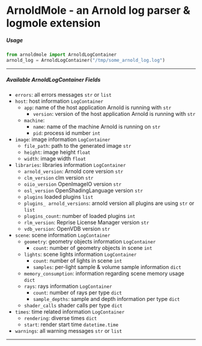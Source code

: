 # ArnoldMole - an Arnold log parser & logmole extension

##### Usage
```python
from arnoldmole import ArnoldLogContainer
arnold_log = ArnoldLogContainer("/tmp/some_arnold_log.log")
```

----

##### Available ArnoldLogContainer Fields

- `errors`: all errors messages `str` or `list`
- `host`: host information `LogContainer`
  - `app`: name of the host application Arnold is running with `str`
    - `version`: version of the host application Arnold is running with `str`
  - `machine`:
    - `name`: name of the machine Arnold is running on `str`
    - `pid`: process id number `int`
- `image`: image information `LogContainer`
  - `file_path`: path to the generated image `str`
  - `height`: image height `float`
  - `width`: image width `float`
- `libraries`: libraries information `LogContainer`
  - `arnold_version`: Arnold core version `str`
  - `clm_version` clm version `str`
  - `oiio_version` OpenImageIO version `str`
  - `osl_version` OpenShadingLanguage version `str`
  - `plugins` loaded plugins `list`
  - `plugins_ arnold_versions`: arnold version all plugins are using `str` or `list`
  - `plugins_count`: number of loaded plugins `int`
  - `rlm_version`: Reprise License Manager version `str`
  - `vdb_version`: OpenVDB version `str`
- `scene`: scene information `LogContainer`
  - `geometry`: geometry objects information `LogContainer`
    - `count`: number of geometry objects in scene `int`
  - `lights`: scene lights information `LogContainer`
    - `count`: number of lights in scene `int`
    - `samples`: per-light sample & volume sample information `dict`
  - `memory_consumption`: information regarding scene memory usage `dict`
  - `rays`: rays information `LogContainer`
    - `count`: number of rays per type `dict`
    - `sample_depths`: sample and depth information per type `dict`
  - `shader_calls` shader calls per type `dict`
- `times`: time related information `LogContainer`
  - `rendering`: diverse times `dict`
  - `start`: render start time `datetime.time`
- `warnings`: all warning messages `str` or `list`

----
